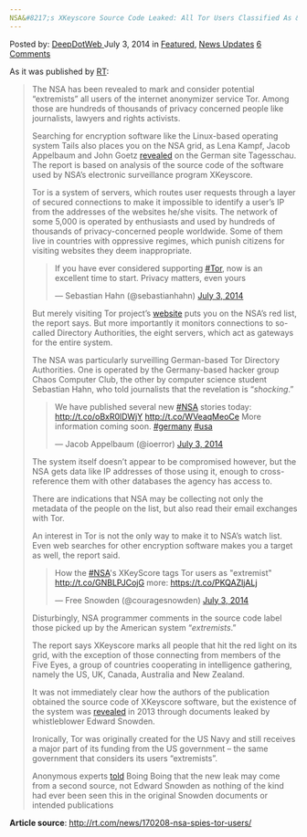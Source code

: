 ```yaml
---
NSA&#8217;s XKeyscore Source Code Leaked: All Tor Users Classified As &#8216;Extremists&#8217;
---
```

<article class="post-listing post-6324 post type-post status-publish format-standard has-post-thumbnail hentry  tag-classified tag-code tag-extremists tag-leaked tag-nsas tag-source  tag-users tag-xkeyscore">
    <div class="post-inner">
        <span>Posted by: <a href="https://www.deepdotweb.com/author/admin/" title="">DeepDotWeb </a></span>
    <span>July 3, 2014</span>
    <span>in <a href="https://www.deepdotweb.com/category/deepdot-news/" rel="category tag">Featured</a>, <a href="https://www.deepdotweb.com/category/news-updates/" rel="category tag">News Updates</a></span>
    <span><a href="https://www.deepdotweb.com/2014/07/03/nsas-xkeyscore-source-code-leaked-tor-users-classified-extremists/#comments">6 Comments</a></span>
    </p>
    <div class="clear"></div>
    <div class="entry">
    <p>As it was published by <a href="http://rt.com/news/170208-nsa-spies-tor-users/">RT</a>:</p>
    <blockquote><p>The NSA has been revealed to mark and consider potential &#8220;extremists&#8221; all users of the internet anonymizer service Tor. Among those are hundreds of thousands of privacy concerned people like journalists, lawyers and rights activists.</p>
    <p>Searching for encryption software like the Linux-based operating system Tails also places you on the NSA grid, as Lena Kampf, Jacob Appelbaum and John Goetz <a href="https://translate.google.com/translate?depth=1&amp;hl=en&amp;ie=UTF8&amp;prev=_t&amp;rurl=translate.google.com&amp;sl=de&amp;tl=en&amp;u=http://www.tagesschau.de/inland/nsa-xkeyscore-100.html" target="_blank">revealed</a> on the German site Tagesschau. The report is based on analysis of the source code of the software used by NSA’s electronic surveillance program XKeyscore.</p>
    <p>Tor is a system of servers, which routes user requests through a layer of secured connections to make it impossible to identify a user’s IP from the addresses of the websites he/she visits. The network of some 5,000 is operated by enthusiasts and used by hundreds of thousands of privacy-concerned people worldwide. Some of them live in countries with oppressive regimes, which punish citizens for visiting websites they deem inappropriate.</p>
    <blockquote class="twitter-tweet" width="550">
    <p>If you have ever considered supporting <a href="https://twitter.com/hashtag/Tor?src=hash">#Tor</a>, now is an excellent time to start. Privacy matters, even yours</p>
    <p>&mdash; Sebastian Hahn (@sebastianhahn) <a href="https://twitter.com/sebastianhahn/statuses/484580556907511808">July 3, 2014</a></p></blockquote>
    <p><script async src="//platform.twitter.com/widgets.js" charset="utf-8"></script></p>
    <p>But merely visiting Tor project’s <a href="https://www.torproject.org/" target="_blank">website</a> puts you on the NSA’s red list, the report says. But more importantly it monitors connections to so-called Directory Authorities, the eight servers, which act as gateways for the entire system.</p>
    <p>The NSA was particularly surveilling German-based Tor Directory Authorities. One is operated by the Germany-based hacker group Chaos Computer Club, the other by computer science student Sebastian Hahn, who told journalists that the revelation is “<em>shocking</em>.”</p>
    <blockquote class="twitter-tweet" width="550">
    <p>We have published several new <a href="https://twitter.com/hashtag/NSA?src=hash">#NSA</a> stories today: <a href="http://t.co/oBxR0lDWjY">http://t.co/oBxR0lDWjY</a> <a href="http://t.co/WVeaqMeoCe">http://t.co/WVeaqMeoCe</a> More information coming soon. <a href="https://twitter.com/hashtag/germany?src=hash">#germany</a> <a href="https://twitter.com/hashtag/usa?src=hash">#usa</a></p>
    <p>&mdash; Jacob Appelbaum (@ioerror) <a href="https://twitter.com/ioerror/statuses/484653284183916544">July 3, 2014</a></p></blockquote>
    <p><script async src="//platform.twitter.com/widgets.js" charset="utf-8"></script></p>
    <p>The system itself doesn’t appear to be compromised however, but the NSA gets data like IP addresses of those using it, enough to cross-reference them with other databases the agency has access to.</p>
    <p>There are indications that NSA may be collecting not only the metadata of the people on the list, but also read their email exchanges with Tor.</p>
    <p>An interest in Tor is not the only way to make it to NSA’s watch list. Even web searches for other encryption software makes you a target as well, the report said.</p>
    <blockquote class="twitter-tweet" width="550">
    <p>How the <a href="https://twitter.com/hashtag/NSA?src=hash">#NSA</a>&#39;s XKeyScore tags Tor users as &quot;extremist&quot; <a href="http://t.co/GNBLPJCojG">http://t.co/GNBLPJCojG</a> more: <a href="https://t.co/PKQAZljALj">https://t.co/PKQAZljALj</a></p>
    <p>&mdash; Free Snowden (@couragesnowden) <a href="https://twitter.com/couragesnowden/statuses/484657233788432384">July 3, 2014</a></p></blockquote>
    <p><script async src="//platform.twitter.com/widgets.js" charset="utf-8"></script></p>
    <p>Disturbingly, NSA programmer comments in the source code label those picked up by the American system “<em>extremists</em>.”</p>
    <p>The report says XKeyscore marks all people that hit the red light on its grid, with the exception of those connecting from members of the Five Eyes, a group of countries cooperating in intelligence gathering, namely the US, UK, Canada, Australia and New Zealand.</p>
    <p>It was not immediately clear how the authors of the publication obtained the source code of XKeyscore software, but the existence of the system was <a href="http://rt.com/news/xkeyscore-nsa-snowden-prism-858/" target="_blank">revealed</a> in 2013 through documents leaked by whistleblower Edward Snowden.</p>
    <p>Ironically, Tor was originally created for the US Navy and still receives a major part of its funding from the US government &#8211; the same government that considers its users &#8220;extremists&#8221;.</p>
    <p>Anonymous experts <a href="http://boingboing.net/2014/07/03/if-you-read-boing-boing-the-n.html" target="_blank">told</a> Boing Boing that the new leak may come from a second source, not Edward Snowden as nothing of the kind had ever been seen this in the original Snowden documents or intended publications</p></blockquote>
    <p><strong>Article source</strong>: <a href="http://rt.com/news/170208-nsa-spies-tor-users/">http://rt.com/news/170208-nsa-spies-tor-users/</a></p>
    </div>
    <span style="display:none"><a href="https://www.deepdotweb.com/tag/classified/" rel="tag">classified</a> <a href="https://www.deepdotweb.com/tag/code/" rel="tag">code</a> <a href="https://www.deepdotweb.com/tag/extremists/" rel="tag">extremists</a> <a href="https://www.deepdotweb.com/tag/leaked/" rel="tag">leaked</a> <a href="https://www.deepdotweb.com/tag/nsas/" rel="tag">nsas</a> <a href="https://www.deepdotweb.com/tag/source/" rel="tag">source</a>  <a href="https://www.deepdotweb.com/tag/users/" rel="tag">users</a> <a href="https://www.deepdotweb.com/tag/xkeyscore/" rel="tag">xkeyscore</a></span> <span style="display:none" class="updated">2014-07-03</span>
    <div style="display:none" class="vcard author" itemprop="author" itemscope itemtype="http://schema.org/Person"><strong class="fn" itemprop="name">
    </div>
</article>


